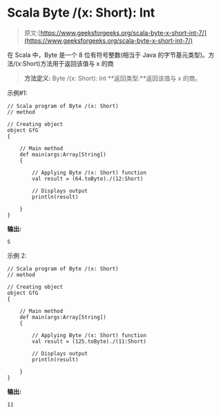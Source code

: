 # Scala Byte /(x: Short): Int

> 原文:[https://www.geeksforgeeks.org/scala-byte-x-short-int-7/](https://www.geeksforgeeks.org/scala-byte-x-short-int-7/)

在 Scala 中，Byte 是一个 8 位有符号整数(相当于 Java 的字节基元类型)。方法/(x:Short)方法用于返回该值与 x 的商

> **方法定义:** Byte /(x: Short): Int
> **返回类型:**返回该值与 x 的商。

示例#1:

```
// Scala program of Byte /(x: Short)
// method 

// Creating object 
object GfG 
{ 

    // Main method 
    def main(args:Array[String]) 
    { 

        // Applying Byte /(x: Short) function 
        val result = (64.toByte)./(12:Short) 

        // Displays output 
        println(result) 

    } 
} 
```

**输出:**

```
5
```

示例 2:

```
// Scala program of Byte /(x: Short)
// method 

// Creating object 
object GfG 
{ 

    // Main method 
    def main(args:Array[String]) 
    { 

        // Applying Byte /(x: Short) function 
        val result = (125.toByte)./(11:Short) 

        // Displays output 
        println(result) 

    } 
} 
```

**输出:**

```
11
```